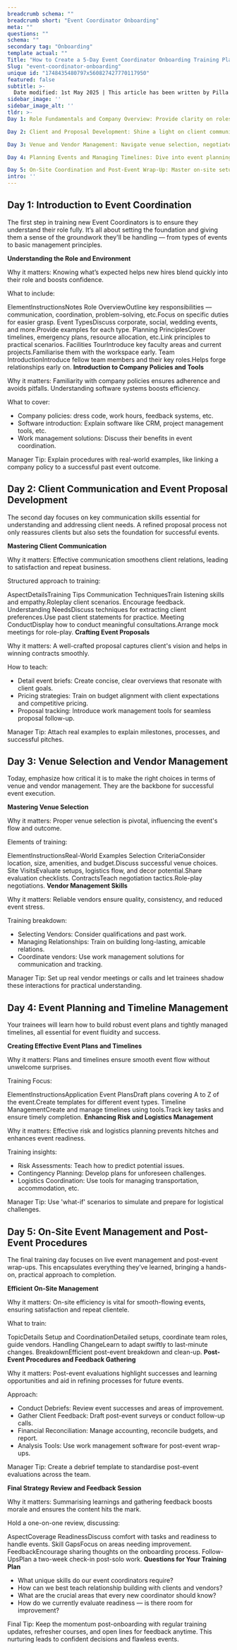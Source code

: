 ```yaml
---
breadcrumb schema: ""
breadcrumb short: "Event Coordinator Onboarding"
meta: ""
questions: ""
schema: ""
secondary tag: "Onboarding"
template actual: ""
Title: "How to Create a 5-Day Event Coordinator Onboarding Training Plan"
Slug: "event-coordinator-onboarding"
unique id: "1748435480797x560827427770117950"
featured: false
subtitle: >-
  Date modified: 1st May 2025 | This article has been written by Pilla Founder, [Liam Jones](https://yourpilla.com/profile/liam-jones), click to [email Liam directly](mailto:liam@yourpilla.com), he reads every email.
sidebar_image: ''
sidebar_image_alt: ''
tldr: >-
Day 1: Role Fundamentals and Company Overview: Provide clarity on roles and expectations, cover event types, planning principles, and introduce team members.

Day 2: Client and Proposal Development: Shine a light on client communication, uncover client needs, develop event briefs, and use tools for proposal follow-up.

Day 3: Venue and Vendor Management: Navigate venue selection, negotiate contracts, manage vendor relations, and track everything with work management solutions.

Day 4: Planning Events and Managing Timelines: Dive into event planning, timeline creation, logistics coordination, and risk management.

Day 5: On-Site Coordination and Post-Event Wrap-Up: Master on-site setups, handle crises, conduct evaluations, collect feedback, and reconcile finances.
intro: ''
---
```




 ## Day 1: Introduction to Event Coordination

 The first step in training new Event Coordinators is to ensure they understand their role fully. It’s all about setting the foundation and giving them a sense of the groundwork they'll be handling — from types of events to basic management principles.

 **Understanding the Role and Environment**

 Why it matters: Knowing what’s expected helps new hires blend quickly into their role and boosts confidence.

 What to include:

   ElementInstructionsNotes  Role OverviewOutline key responsibilities — communication, coordination, problem-solving, etc.Focus on specific duties for easier grasp.  Event TypesDiscuss corporate, social, wedding events, and more.Provide examples for each type.  Planning PrinciplesCover timelines, emergency plans, resource allocation, etc.Link principles to practical scenarios.  Facilities TourIntroduce key faculty areas and current projects.Familiarise them with the workspace early.  Team IntroductionIntroduce fellow team members and their key roles.Helps forge relationships early on.   **Introduction to Company Policies and Tools**

 Why it matters: Familiarity with company policies ensures adherence and avoids pitfalls. Understanding software systems boosts efficiency.

 What to cover:

 - Company policies: dress code, work hours, feedback systems, etc.
- Software introduction: Explain software like CRM, project management tools, etc.
- Work management solutions: Discuss their benefits in event coordination.

 Manager Tip: Explain procedures with real-world examples, like linking a company policy to a successful past event outcome.

 ## Day 2: Client Communication and Event Proposal Development

 The second day focuses on key communication skills essential for understanding and addressing client needs. A refined proposal process not only reassures clients but also sets the foundation for successful events.

 **Mastering Client Communication**

 Why it matters: Effective communication smoothens client relations, leading to satisfaction and repeat business.

 Structured approach to training:

   AspectDetailsTraining Tips  Communication TechniquesTrain listening skills and empathy.Roleplay client scenarios. Encourage feedback.  Understanding NeedsDiscuss techniques for extracting client preferences.Use past client statements for practice.  Meeting ConductDisplay how to conduct meaningful consultations.Arrange mock meetings for role-play.   **Crafting Event Proposals**

 Why it matters: A well-crafted proposal captures client's vision and helps in winning contracts smoothly.

 How to teach:

 - Detail event briefs: Create concise, clear overviews that resonate with client goals.
- Pricing strategies: Train on budget alignment with client expectations and competitive pricing.
- Proposal tracking: Introduce work management tools for seamless proposal follow-up.

 Manager Tip: Attach real examples to explain milestones, processes, and successful pitches.

 ## Day 3: Venue Selection and Vendor Management

 Today, emphasize how critical it is to make the right choices in terms of venue and vendor management. They are the backbone for successful event execution.

 **Mastering Venue Selection**

 Why it matters: Proper venue selection is pivotal, influencing the event's flow and outcome.

 Elements of training:

   ElementInstructionsReal-World Examples  Selection CriteriaConsider location, size, amenities, and budget.Discuss successful venue choices.  Site VisitsEvaluate setups, logistics flow, and decor potential.Share evaluation checklists.  ContractsTeach negotiation tactics.Role-play negotiations.   **Vendor Management Skills**

 Why it matters: Reliable vendors ensure quality, consistency, and reduced event stress.

 Training breakdown:

 - Selecting Vendors: Consider qualifications and past work.
- Managing Relationships: Train on building long-lasting, amicable relations.
- Coordinate vendors: Use work management solutions for communication and tracking.

 Manager Tip: Set up real vendor meetings or calls and let trainees shadow these interactions for practical understanding.

 ## Day 4: Event Planning and Timeline Management

 Your trainees will learn how to build robust event plans and tightly managed timelines, all essential for event fluidity and success.

 **Creating Effective Event Plans and Timelines**

 Why it matters: Plans and timelines ensure smooth event flow without unwelcome surprises.

 Training Focus:

   ElementInstructionsApplication  Event PlansDraft plans covering A to Z of the event.Create templates for different event types.  Timeline ManagementCreate and manage timelines using tools.Track key tasks and ensure timely completion.   **Enhancing Risk and Logistics Management**

 Why it matters: Effective risk and logistics planning prevents hitches and enhances event readiness.

 Training insights:

 - Risk Assessments: Teach how to predict potential issues.
- Contingency Planning: Develop plans for unforeseen challenges.
- Logistics Coordination: Use tools for managing transportation, accommodation, etc.

 Manager Tip: Use 'what-if' scenarios to simulate and prepare for logistical challenges.

 ## Day 5: On-Site Event Management and Post-Event Procedures

 The final training day focuses on live event management and post-event wrap-ups. This encapsulates everything they’ve learned, bringing a hands-on, practical approach to completion.

 **Efficient On-Site Management**

 Why it matters: On-site efficiency is vital for smooth-flowing events, ensuring satisfaction and repeat clientele.

 What to train:

   TopicDetails  Setup and CoordinationDetailed setups, coordinate team roles, guide vendors.  Handling ChangeLearn to adapt swiftly to last-minute changes.  BreakdownEfficient post-event breakdown and clean-up.   **Post-Event Procedures and Feedback Gathering**

 Why it matters: Post-event evaluations highlight successes and learning opportunities and aid in refining processes for future events.

 Approach:

 - Conduct Debriefs: Review event successes and areas of improvement.
- Gather Client Feedback: Draft post-event surveys or conduct follow-up calls.
- Financial Reconciliation: Manage accounting, reconcile budgets, and report.
- Analysis Tools: Use work management software for post-event wrap-ups.

 Manager Tip: Create a debrief template to standardise post-event evaluations across the team.

 **Final Strategy Review and Feedback Session**

 Why it matters: Summarising learnings and gathering feedback boosts morale and ensures the content hits the mark.

 Hold a one-on-one review, discussing:

   AspectCoverage  ReadinessDiscuss comfort with tasks and readiness to handle events.  Skill GapsFocus on areas needing improvement.  FeedbackEncourage sharing thoughts on the onboarding process.  Follow-UpsPlan a two-week check-in post-solo work.   **Questions for Your Training Plan**

 - What unique skills do our event coordinators require?
- How can we best teach relationship building with clients and vendors?
- What are the crucial areas that every new coordinator should know?
- How do we currently evaluate readiness — is there room for improvement?

 Final Tip: Keep the momentum post-onboarding with regular training updates, refresher courses, and open lines for feedback anytime. This nurturing leads to confident decisions and flawless events.
